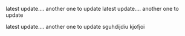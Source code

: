 latest update....
another one to update
latest update....
another one to update

latest update....
another one to update
sguhdijdiu
kjofjoi

